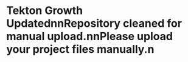 # Tekton Growth UpdatednnRepository cleaned for manual upload.nnPlease upload your project files manually.n